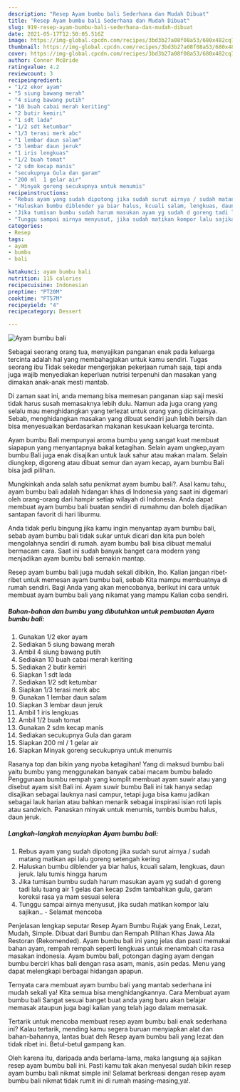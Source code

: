 ```yaml
---
description: "Resep Ayam bumbu bali Sederhana dan Mudah Dibuat"
title: "Resep Ayam bumbu bali Sederhana dan Mudah Dibuat"
slug: 919-resep-ayam-bumbu-bali-sederhana-dan-mudah-dibuat
date: 2021-05-17T12:50:05.516Z
image: https://img-global.cpcdn.com/recipes/3bd3b27a08f08a53/680x482cq70/ayam-bumbu-bali-foto-resep-utama.jpg
thumbnail: https://img-global.cpcdn.com/recipes/3bd3b27a08f08a53/680x482cq70/ayam-bumbu-bali-foto-resep-utama.jpg
cover: https://img-global.cpcdn.com/recipes/3bd3b27a08f08a53/680x482cq70/ayam-bumbu-bali-foto-resep-utama.jpg
author: Connor McBride
ratingvalue: 4.2
reviewcount: 3
recipeingredient:
- "1/2 ekor ayam"
- "5 siung bawang merah"
- "4 siung bawang putih"
- "10 buah cabai merah keriting"
- "2 butir kemiri"
- "1 sdt lada"
- "1/2 sdt ketumbar"
- "1/3 terasi merk abc"
- "1 lembar daun salam"
- "3 lembar daun jeruk"
- "1 iris lengkuas"
- "1/2 buah tomat"
- "2 sdm kecap manis"
- "secukupnya Gula dan garam"
- "200 ml  1 gelar air"
- " Minyak goreng secukupnya untuk menumis"
recipeinstructions:
- "Rebus ayam yang sudah dipotong jika sudah surut airnya / sudah matang matikan api lalu goreng setengah kering"
- "Haluskan bumbu diblender ya biar halus, kcuali salam, lengkuas, daun jeruk. lalu tumis hingga harum"
- "Jika tumisan bumbu sudah harum masukan ayam yg sudah d goreng tadi lalu tuang air 1 gelas dan kecap 2sdm tambahkan gula, garam koreksi rasa ya mam sesuai selera"
- "Tunggu sampai airnya menyusut, jika sudah matikan kompor lalu sajikan.. Selamat mencoba"
categories:
- Resep
tags:
- ayam
- bumbu
- bali

katakunci: ayam bumbu bali 
nutrition: 115 calories
recipecuisine: Indonesian
preptime: "PT20M"
cooktime: "PT57M"
recipeyield: "4"
recipecategory: Dessert

---
```



![Ayam bumbu bali](https://img-global.cpcdn.com/recipes/3bd3b27a08f08a53/680x482cq70/ayam-bumbu-bali-foto-resep-utama.jpg)

Sebagai seorang orang tua, menyajikan panganan enak pada keluarga tercinta adalah hal yang membahagiakan untuk kamu sendiri. Tugas seorang ibu Tidak sekedar mengerjakan pekerjaan rumah saja, tapi anda juga wajib menyediakan keperluan nutrisi terpenuhi dan masakan yang dimakan anak-anak mesti mantab.

Di zaman  saat ini, anda memang bisa memesan panganan siap saji meski tidak harus susah memasaknya lebih dulu. Namun ada juga orang yang selalu mau menghidangkan yang terlezat untuk orang yang dicintainya. Sebab, menghidangkan masakan yang dibuat sendiri jauh lebih bersih dan bisa menyesuaikan berdasarkan makanan kesukaan keluarga tercinta. 

Ayam bumbu Bali mempunyai aroma bumbu yang sangat kuat membuat siapapun yang menyantapnya bakal ketagihan. Selain ayam ungkep,ayam bumbu Bali juga enak disajikan untuk lauk sahur atau makan malam. Selain diungkep, digoreng atau dibuat semur dan ayam kecap, ayam bumbu Bali bisa jadi pilihan.

Mungkinkah anda salah satu penikmat ayam bumbu bali?. Asal kamu tahu, ayam bumbu bali adalah hidangan khas di Indonesia yang saat ini digemari oleh orang-orang dari hampir setiap wilayah di Indonesia. Anda dapat membuat ayam bumbu bali buatan sendiri di rumahmu dan boleh dijadikan santapan favorit di hari liburmu.

Anda tidak perlu bingung jika kamu ingin menyantap ayam bumbu bali, sebab ayam bumbu bali tidak sukar untuk dicari dan kita pun boleh mengolahnya sendiri di rumah. ayam bumbu bali bisa dibuat memalui bermacam cara. Saat ini sudah banyak banget cara modern yang menjadikan ayam bumbu bali semakin mantap.

Resep ayam bumbu bali juga mudah sekali dibikin, lho. Kalian jangan ribet-ribet untuk memesan ayam bumbu bali, sebab Kita mampu membuatnya di rumah sendiri. Bagi Anda yang akan mencobanya, berikut ini cara untuk membuat ayam bumbu bali yang nikamat yang mampu Kalian coba sendiri.

<!--inarticleads1-->

##### Bahan-bahan dan bumbu yang dibutuhkan untuk pembuatan Ayam bumbu bali:

1. Gunakan 1/2 ekor ayam
1. Sediakan 5 siung bawang merah
1. Ambil 4 siung bawang putih
1. Sediakan 10 buah cabai merah keriting
1. Sediakan 2 butir kemiri
1. Siapkan 1 sdt lada
1. Sediakan 1/2 sdt ketumbar
1. Siapkan 1/3 terasi merk abc
1. Gunakan 1 lembar daun salam
1. Siapkan 3 lembar daun jeruk
1. Ambil 1 iris lengkuas
1. Ambil 1/2 buah tomat
1. Gunakan 2 sdm kecap manis
1. Sediakan secukupnya Gula dan garam
1. Siapkan 200 ml / 1 gelar air
1. Siapkan  Minyak goreng secukupnya untuk menumis


Rasanya top dan bikin yang nyoba ketagihan! Yang di maksud bumbu bali yaitu bumbu yang menggunakan banyak cabai macam bumbu balado Penggunaan bumbu rempah yang komplit membuat ayam suwir atau yang disebut ayam sisit Bali ini. Ayam suwir bumbu Bali ini tak hanya sedap disajikan sebagai lauknya nasi campur, tetapi juga bisa kamu jadikan sebagai lauk harian atau bahkan menarik sebagai inspirasi isian roti lapis atau sandwich. Panaskan minyak untuk menumis, tumbis bumbu halus, daun jeruk. 

<!--inarticleads2-->

##### Langkah-langkah menyiapkan Ayam bumbu bali:

1. Rebus ayam yang sudah dipotong jika sudah surut airnya / sudah matang matikan api lalu goreng setengah kering
1. Haluskan bumbu diblender ya biar halus, kcuali salam, lengkuas, daun jeruk. lalu tumis hingga harum
1. Jika tumisan bumbu sudah harum masukan ayam yg sudah d goreng tadi lalu tuang air 1 gelas dan kecap 2sdm tambahkan gula, garam koreksi rasa ya mam sesuai selera
1. Tunggu sampai airnya menyusut, jika sudah matikan kompor lalu sajikan.. - Selamat mencoba


Penjelasan lengkap seputar Resep Ayam Bumbu Rujak yang Enak, Lezat, Mudah, Simple. Dibuat dari Bumbu dan Rempah Pilihan Khas Jawa Ala Restoran (Rekomended). Ayam bumbu bali ini yang jelas dan pasti memakai bahan ayam, rempah rempah seperti lengkuas untuk menambah cita rasa masakan indonesia. Ayam bumbu bali, potongan daging ayam dengan bumbu berciri khas bali dengan rasa asam, manis, asin pedas. Menu yang dapat melengkapi berbagai hidangan apapun. 

Ternyata cara membuat ayam bumbu bali yang mantab sederhana ini mudah sekali ya! Kita semua bisa menghidangkannya. Cara Membuat ayam bumbu bali Sangat sesuai banget buat anda yang baru akan belajar memasak ataupun juga bagi kalian yang telah jago dalam memasak.

Tertarik untuk mencoba membuat resep ayam bumbu bali enak sederhana ini? Kalau tertarik, mending kamu segera buruan menyiapkan alat dan bahan-bahannya, lantas buat deh Resep ayam bumbu bali yang lezat dan tidak ribet ini. Betul-betul gampang kan. 

Oleh karena itu, daripada anda berlama-lama, maka langsung aja sajikan resep ayam bumbu bali ini. Pasti kamu tak akan menyesal sudah bikin resep ayam bumbu bali nikmat simple ini! Selamat berkreasi dengan resep ayam bumbu bali nikmat tidak rumit ini di rumah masing-masing,ya!.

